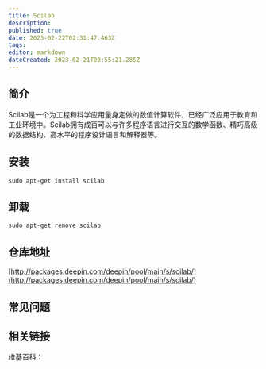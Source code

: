 ```yaml
---
title: Scilab
description: 
published: true
date: 2023-02-22T02:31:47.463Z
tags: 
editor: markdown
dateCreated: 2023-02-21T09:55:21.285Z
---
```


## 简介

Scilab是一个为工程和科学应用量身定做的数值计算软件，已经广泛应用于教育和工业环境中。Scilab拥有成百可以与许多程序语言进行交互的数学函数、精巧高级的数据结构、高水平的程序设计语言和解释器等。

## 安装

`sudo apt-get install scilab`

## 卸载

`sudo apt-get remove scilab`

## 仓库地址

[http://packages.deepin.com/deepin/pool/main/s/scilab/](http://packages.deepin.com/deepin/pool/main/s/scilab/)

## 常见问题

## 相关链接

维基百科：
